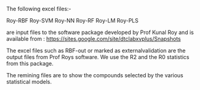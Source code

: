The following excel files:-

Roy-RBF
Roy-SVM
Roy-NN
Roy-RF
Roy-LM
Roy-PLS

are input files to the software package developed by Prof Kunal Roy and is available from :
https://sites.google.com/site/dtclabxvplus/Snapshots

The excel files such as RBF-out or marked as externalvalidation are the output files from Prof Roys software. We use the R2 and the R0 statistics from this package.

The remining files are to show the compounds selected by the various statistical models.

